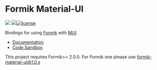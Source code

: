# Formik Material-UI

![](https://github.com/stackworx/formik-material-ui/workflows/Build%20formik-material-ui/badge.svg)
![](https://github.com/stackworx/formik-material-ui/workflows/Build%20formik-material-ui-lab/badge.svg)[![license](https://badgen.now.sh/badge/license/MIT)](./LICENSE)

Bindings for using [Formik](https://github.com/jaredpalmer/formik) with [MUI](https://mui.com/).

- [Documentation](https://stackworx.github.io/formik-material-ui)
- [Code Sandbox](https://codesandbox.io/s/915qlr56rp)

This project requires Formik>= 2.0.0. For Formik one please use formik-material-ui@1.0.x
